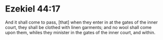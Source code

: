 # Ezekiel 44:17

And it shall come to pass, [that] when they enter in at the gates of the inner court, they shall be clothed with linen garments; and no wool shall come upon them, whiles they minister in the gates of the inner court, and within.